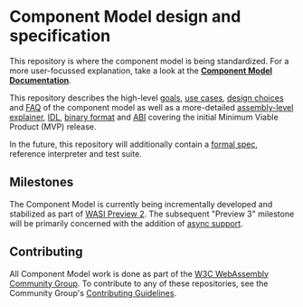 # Component Model design and specification

This repository is where the component model is being standardized. For a more user-focussed explanation, take a look at the **[Component Model Documentation]**.

This repository describes the high-level [goals], [use cases], [design choices]
and [FAQ] of the component model as well as a more-detailed [assembly-level explainer], [IDL],
[binary format] and [ABI] covering the initial Minimum Viable Product (MVP)
release.

In the future, this repository will additionally contain a [formal spec],
reference interpreter and test suite.

## Milestones

The Component Model is currently being incrementally developed and stabilized
as part of [WASI Preview 2]. The subsequent "Preview 3" milestone will be
primarily concerned with the addition of [async support].

## Contributing

All Component Model work is done as part of the [W3C WebAssembly Community Group].
To contribute to any of these repositories, see the Community Group's
[Contributing Guidelines].

[Component Model Documentation]: https://component-model.bytecodealliance.org/
[goals]: design/high-level/Goals.md
[use cases]: design/high-level/UseCases.md
[design choices]: design/high-level/Choices.md
[FAQ]: design/high-level/FAQ.md
[assembly-level explainer]: design/mvp/Explainer.md
[IDL]: design/mvp/WIT.md
[binary format]: design/mvp/Binary.md
[ABI]: design/mvp/CanonicalABI.md
[formal spec]: spec/
[W3C WebAssembly Community Group]: https://www.w3.org/community/webassembly/
[Contributing Guidelines]: https://webassembly.org/community/contributing/
[WASI Preview 2]: https://github.com/WebAssembly/WASI/tree/main/preview2
[Async Support]: https://docs.google.com/presentation/d/1MNVOZ8hdofO3tI0szg_i-Yoy0N2QPU2C--LzVuoGSlE/edit?usp=share_link
